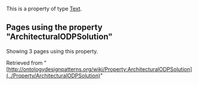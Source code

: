 This is a property of type [Text](../Type/Text "Type:Text").




  


## Pages using the property "ArchitecturalODPSolution"


Showing 3 pages using this property.



Retrieved from "[http://ontologydesignpatterns.org/wiki/Property:ArchitecturalODPSolution](../Property/ArchitecturalODPSolution)"